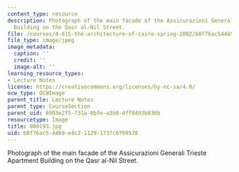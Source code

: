 ```yaml
---
content_type: resource
description: Photograph of the main facade of the Assicurazioni Generali Trieste Apartment
  Building on the Qasr al-Nil Street.
file: /courses/4-615-the-architecture-of-cairo-spring-2002/b8f76ac544b9e4c211291737c6709578_000193.jpg
file_type: image/jpeg
image_metadata:
  caption: ''
  credit: ''
  image-alt: ''
learning_resource_types:
- Lecture Notes
license: https://creativecommons.org/licenses/by-nc-sa/4.0/
ocw_type: OCWImage
parent_title: Lecture Notes
parent_type: CourseSection
parent_uid: 6903e2f5-731a-0bfe-a3b8-4ff0493b836b
resourcetype: Image
title: 000193.jpg
uid: b8f76ac5-44b9-e4c2-1129-1737c6709578
---
```

Photograph of the main facade of the Assicurazioni Generali Trieste Apartment Building on the Qasr al-Nil Street.